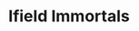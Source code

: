 ---
templateKey: team
title: Ifield Immortals
logoImage: /img/team-logos/ifield-immortals.PNG
slug: ifield-immortals
conference: West
---